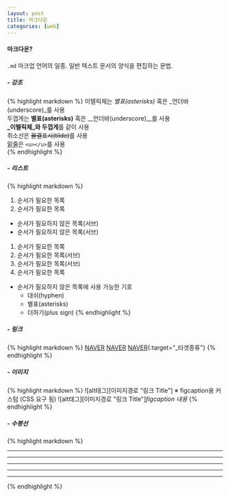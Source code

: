 ```yaml
---
layout: post
title: 마크다운
categories: [web]
---
```


#### 마크다운?

`.md` 마크업 언어의 일종. 일반 텍스트 문서의 양식을 편집하는 문법.

##### - 강조

{% highlight markdown %}
이텔릭체는 *별표(asterisks)* 혹은 _언더바(underscore)_를 사용  
두껍게는 **별표(asterisks)** 혹은 __언더바(underscore)__를 사용  
**_이텔릭체_와 두껍게**를 같이 사용  
취소선은 ~~물결표시(tilde)~~를 사용  
<u>밑줄</u>은 `<u></u>`를 사용  
{% endhighlight %}



##### - 리스트
{% highlight markdown %}
1. 순서가 필요한 목록
1. 순서가 필요한 목록
  - 순서가 필요하지 않은 목록(서브) 
  - 순서가 필요하지 않은 목록(서브) 
1. 순서가 필요한 목록
  1. 순서가 필요한 목록(서브)
  1. 순서가 필요한 목록(서브)
1. 순서가 필요한 목록

- 순서가 필요하지 않은 목록에 사용 가능한 기호
  - 대쉬(hyphen)
  * 별표(asterisks)
  + 더하기(plus sign)
{% endhighlight %}


##### - 링크
{% highlight markdown %}
[NAVER](https://naver.com)
[NAVER](https://naver.com "Title Attritube")
[NAVER](https://naver.com "Title Attritube"){:target="_타겟종류"}
{% endhighlight %}

##### - 이미지
{% highlight markdown %}
![alt태그][이미지경로 "링크 Title"]
※ figcaption용 커스텀 (CSS 요구 됨)
![alt태그][이미지경로 "링크 Title"]*figcaption 내용*
{% endhighlight %}

##### - 수평선
{% highlight markdown %}
* * *

***

*****

- - -

---------------------------------------
{% endhighlight %}


